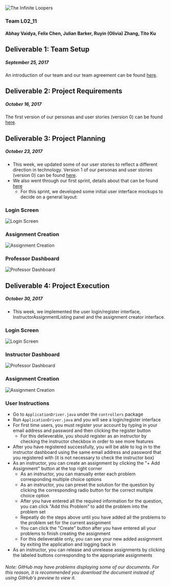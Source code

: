 ![The Infinite Loopers](https://i.imgur.com/3qSxZjk.png)
### Team L02_11
#### Abhay Vaidya, Felix Chen, Julian Barker, Ruyin (Olivia) Zhang, Tito Ku

## Deliverable 1: Team Setup
##### September 25, 2017
An introduction of our team and our team agreement can be found [here](https://github.com/CSCC01F17/L02_11/blob/master/Documents/Project_Deliverable_1.pdf).

## Deliverable 2: Project Requirements
##### October 16, 2017
The first version of our personas and user stories (version 0) can be found [here](https://github.com/CSCC01F17/L02_11/blob/master/Documents/Personas_and_User_Stories_v0.pdf).

## Deliverable 3: Project Planning
##### October 23, 2017
- This week, we updated some of our user stories to reflect a different direction in technology. Version 1 of our personas and user stories (version 0) can be found [here](https://github.com/CSCC01F17/L02_11/blob/master/Documents/Personas_and_User_Stories_v1.pdf).
- We also went through our first sprint, details about that can be found [here](https://github.com/CSCC01F17/L02_11/blob/master/Documents/Sprint_1_Plan.pdf)
  - For this sprint, we developed some initial user interface mockups to decide on a general layout:
### Login Screen
![Login Screen](https://github.com/CSCC01F17/L02_11/blob/master/Documents/Mockups/login.png)
### Assignment Creation
![Assignment Creation](https://github.com/CSCC01F17/L02_11/blob/master/Documents/Mockups/new_assignment.png)
### Professor Dashboard
![Professor Dashboard](https://github.com/CSCC01F17/L02_11/blob/master/Documents/Mockups/professor_dashboard.png)

## Deliverable 4: Project Execution
##### October 30, 2017
- This week, we implemented the user login/register interface, InstructorAssignmentListing panel and the assignment creator interface.
### Login Screen
![Login Screen](https://github.com/CSCC01F17/L02_11/blob/master/Documents/Deliverable_4/Application_Screenshots/Login_Screen.png)
### Instructor Dashboard
![Professor Dashboard](https://github.com/CSCC01F17/L02_11/blob/master/Documents/Deliverable_4/Application_Screenshots/Instructor_Dashboard.png)
### Assignment Creation
![Assignment Creation](https://github.com/CSCC01F17/L02_11/blob/master/Documents/Deliverable_4/Application_Screenshots/New_Assignment.png)

### User Instructions
- Go to `ApplicationDriver.java` under the `controllers` package
- Run `ApplicationDriver.java` and you will see a login/register interface
- For first time users, you must register your account by typing in your email address and password and then clicking the register button
    - For this delieverable, you should register as an instructor by checking the instructor checkbox in order to see more features
- After you have registered successfully, you will be able to log in to the instructor dashboard using the same email address and password that you registered with (it is not necessary to check the instructor box)
- As an instructor, you can create an assignment by clicking the "+ Add Assignment" button at the top right corner
  - As an instructor, you can manually enter each problem corresponding multiple choice options
  - As an instructor, you can preset the solution for the question by clicking the corresponding radio button for the correct multiple choice option
  - After you have entered all the required information for the question, you can click "Add this Problem" to add the problem into the problem set
  - Repeatly do the steps above until you have added all the problems to the problem set for the current assignment 
  - You can click the "Create" button after you have entered all your problems to finish creating the assignment
  - For this delieverable only, you can see your new added assignment by exiting the application and logging back in
- As an instructor, you can release and unrelease assignments by clicking the labeled buttons corresponding to the appropriate assignments
###### Note: GitHub may have problems displaying some of our documents. For this reason, it is recommended you download the document instead of using GitHub's preview to view it.

